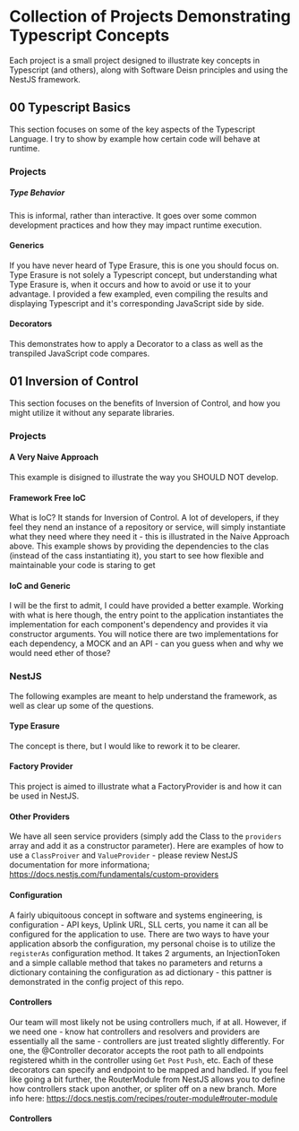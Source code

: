 # Collection of Projects Demonstrating Typescript Concepts

Each project is a small project designed to illustrate key concepts in Typescript (and others), along with Software Deisn principles and using the NestJS framework.

## 00 Typescript Basics

This section focuses on some of the key aspects of the Typescript Language. I try to show by example how certain code will behave at runtime.

### Projects

##### Type Behavior

This is informal, rather than interactive. It goes over some common development practices and how they may impact runtime execution.

#### Generics

If you have never heard of Type Erasure, this is one you should focus on. Type Erasure is not solely a Typescript concept, but understanding what Type Erasure is, when it occurs and how to avoid or use it to your advantage. I provided a few exampled, even compiling the results and displaying Typescript and it's corresponding JavaScript side by side.

#### Decorators

This demonstrates how to apply a Decorator to a class as well as the transpiled JavaScript code compares.


## 01 Inversion of Control

This section focuses on the benefits of Inversion of Control, and how you might utilize it without any separate libraries.

### Projects

#### A Very Naive Approach

This example is disigned to illustrate the way you SHOULD NOT develop.

#### Framework Free IoC

What is IoC? It stands for Inversion of Control. A lot of developers, if they feel they nend an instance of a repository or service, will simply instantiate what they need where they need it - this is illustrated in the Naive Approach above. This example shows by providing the dependencies to the clas (instead of the cass instantiating it), you start to see how flexible and maintainable your code is staring to get

#### IoC and Generic

I will be the first to admit, I could have provided a better example. Working with what is here though, the entry point to the application instantiates the implementation for each component's dependency and provides it via constructor arguments. You will notice there are two implementations for each dependency, a MOCK and an API - can you guess when and why we would need ether of those?

### NestJS

The following examples are meant to help understand the framework, as well as clear up some of the questions.

#### Type Erasure

The concept is there, but I would like to rework it to be clearer.

#### Factory Provider

This project is aimed to illustrate what a FactoryProvider is and how it can be used in NestJS. 

#### Other Providers

We have all seen service providers (simply add the Class to the `providers` array and add it as a constructor parameter).
Here are examples of how to use a `ClassProiver` and `ValueProvider` - please review NestJS documentation for more informationa;
https://docs.nestjs.com/fundamentals/custom-providers

#### Configuration

A fairly ubiquitoous concept in software and systems engineering, is configuration - API keys, Uplink URL, SLL certs, you name it can all be configured for the application to use.
There are two ways to have your application absorb the configuration, my personal choise is to utilize the `registerAs` configuration method. It takes 2 arguments, an InjectionToken and a simple callable method that takes no parameters and returns a dictionary containing the configuration as ad dictionary - this pattner is demonstrated in the config project of this repo.

#### Controllers

Our team will most likely not be using controllers much, if at all. However, if we need one - know hat controllers and resolvers and providers are essentially all the same - controllers are just treated slightly differently.
For one, the @Controller decorator accepts the root path to all endpoints registered whith in the controller using `Get` `Post` `Push`, etc. Each of these decorators can specify and endpoint to be mapped and handled.
If you feel like going a bit further, the RouterModule from NestJS allows you to define how controllers stack upon another, or spliter off on a new branch. More info here: https://docs.nestjs.com/recipes/router-module#router-module



#### Controllers


